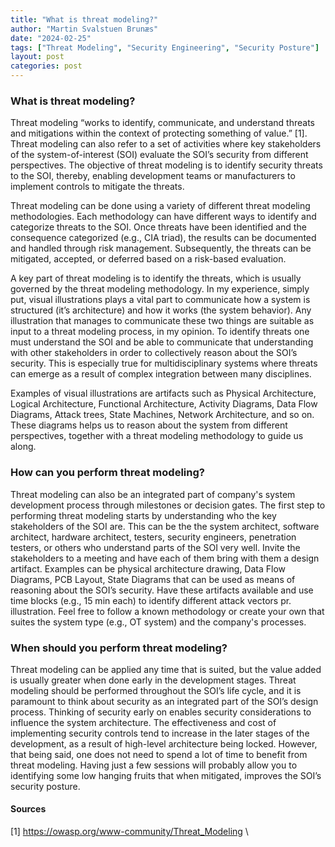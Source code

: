 ```yaml
---
title: "What is threat modeling?"
author: "Martin Svalstuen Brunæs"
date: "2024-02-25"
tags: ["Threat Modeling", "Security Engineering", "Security Posture"]
layout: post
categories: post
---
```


### What is threat modeling?

Threat modeling “works to identify, communicate, and understand threats and mitigations within the context of protecting something of value.” [1]. Threat modeling can also refer to a set of activities where key stakeholders of the system-of-interest (SOI) evaluate the SOI’s security from different perspectives. The objective of threat modeling is to identify security threats to the SOI, thereby, enabling development teams or manufacturers to implement controls to mitigate the threats. 

Threat modeling can be done using a variety of different threat modeling methodologies. Each methodology can have different ways to identify and categorize threats to the SOI. Once threats have been identified and the consequence categorized (e.g., CIA triad), the results can be documented and handled through risk management. Subsequently, the threats can be mitigated, accepted, or deferred based on a risk-based evaluation. 

A key part of threat modeling is to identify the threats, which is usually governed by the threat modeling methodology. In my experience, simply put, visual illustrations plays a vital part to communicate how a system is structured (it’s architecture) and how it works (the system behavior). Any illustration that manages to communicate these two things are suitable as input to a threat modeling process, in my opinion. To identify threats one must understand the SOI and be able to communicate that understanding with other stakeholders in order to collectively reason about the SOI’s security. This is especially true for multidisciplinary systems where threats can emerge as a result of complex integration between many disciplines. 

Examples of visual illustrations are artifacts such as Physical Architecture, Logical Architecture, Functional Architecture, Activity Diagrams, Data Flow Diagrams, Attack trees, State Machines, Network Architecture, and so on. These diagrams helps us to reason about the system from different perspectives, together with a threat modeling methodology to guide us along. 


### How can you perform threat modeling?

Threat modeling can also be an integrated part of company's system development process through milestones or decision gates. The first step to performing threat modeling starts by understanding who the key stakeholders of the SOI are. This can be the the system architect, software architect, hardware architect, testers, security engineers, penetration testers, or others who understand parts of the SOI very well. Invite the stakeholders to a meeting and have each of them bring with them a design artifact. Examples can be physical architecture drawing, Data Flow Diagrams, PCB Layout, State Diagrams that can be used as means of reasoning about the SOI’s security. Have these artifacts available and use time blocks (e.g., 15 min each) to identify different attack vectors pr. illustration. Feel free to follow a known methodology or create your own that suites the system type (e.g., OT system) and the company's processes.


### When should you perform threat modeling?

Threat modeling can be applied any time that is suited, but the value added is usually greater when done early in the development stages. Threat modeling should be performed throughout the SOI’s life cycle, and it is paramount to think about security as an integrated part of the SOI’s design process. Thinking of security early on enables security considerations to influence the system architecture. The effectiveness and cost of implementing security controls tend to increase in the later stages of the development, as a result of high-level architecture being locked. However, that being said, one does not need to spend a lot of time to benefit from threat modeling. Having just a few sessions will probably allow you to identifying some low hanging fruits that when mitigated, improves the SOI’s security posture. 


#### Sources
[1] https://owasp.org/www-community/Threat_Modeling \

